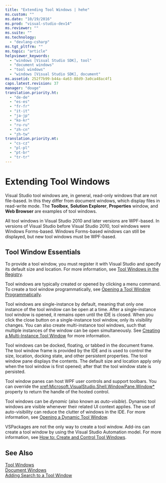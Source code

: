 ```yaml
---
title: "Extending Tool Windows | hehe"
ms.custom: ""
ms.date: "10/19/2016"
ms.prod: "visual-studio-dev14"
ms.reviewer: ""
ms.suite: ""
ms.technology: 
  - "devlang-csharp"
ms.tgt_pltfrm: ""
ms.topic: "article"
helpviewer_keywords: 
  - "windows [Visual Studio SDK], tool"
  - "document windows"
  - "tool windows"
  - "windows [Visual Studio SDK], document"
ms.assetid: 252f7b99-b44a-4a63-88d9-3a0ca48ac4f1
caps.latest.revision: 37
manager: "douge"
translation.priority.ht: 
  - "de-de"
  - "es-es"
  - "fr-fr"
  - "it-it"
  - "ja-jp"
  - "ko-kr"
  - "ru-ru"
  - "zh-cn"
  - "zh-tw"
translation.priority.mt: 
  - "cs-cz"
  - "pl-pl"
  - "pt-br"
  - "tr-tr"
---
```

# Extending Tool Windows
Visual Studio tool windows are, in general, read-only windows that are not file-based. In this they differ from document windows, which display files in read-write mode. The **Toolbox**, **Solution Explorer**, **Properties** window, and **Web Browser** are examples of tool windows.  
  
 All tool windows in Visual Studio 2010 and later versions are WPF-based. In versions of Visual Studio before Visual Studio 2010, tool windows were Windows Forms-based. Windows Forms-based windows can still be displayed, but new tool windows must be WPF-based.  
  
## Tool Window Essentials  
 To provide a tool window, you must register it with Visual Studio and specify its default size and location. For more information, see [Tool Windows in the Registry](../extensibility/tool-windows-in-the-registry.md).  
  
 Tool windows are typically created or opened by clicking a menu command. To create a tool window programmatically, see [Opening a Tool Window Programmatically](../misc/opening-a-tool-window-programmatically.md).  
  
 Tool windows are single-instance by default, meaning that only one instance of the tool window can be open at a time. After a single-instance tool window is opened, it remains open until the IDE is closed. When you click the close button on a single-instance tool window, only its visibility changes. You can also create multi-instance tool windows, such that multiple instances of the window can be open simultaneously. See [Creating a Multi-Instance Tool Window](../extensibility/creating-a-multi-instance-tool-window.md) for more information.  
  
 Tool windows can be docked, floating, or tabbed in the document frame. The tool window frame is provided by the IDE and is used to control the size, location, docking state, and other persistent properties. The tool window pane displays the contents. The default size and location apply only when the tool window is first opened; after that the tool window state is persisted.  
  
 Tool window panes can host WPF user controls and support toolbars. You can override the <xref:Microsoft.VisualStudio.Shell.WindowPane.Window*> property to return the handle of the hosted control.  
  
 Tool windows can be *dynamic* (also known as *auto-visible*). Dynamic tool windows are visible whenever their related UI context applies. The use of auto-visibility can reduce the clutter of windows in the IDE. For more information, see [Opening a Dynamic Tool Window](../extensibility/opening-a-dynamic-tool-window.md).  
  
 VSPackages are not the only way to create a tool window. Add-ins can create a tool window by using the Visual Studio Automation model. For more information, see [How to: Create and Control Tool Windows](../Topic/How%20to:%20Create%20and%20Control%20Tool%20Windows.md).  
  
## See Also  
 [Tool Windows](../misc/extending-tool-windows.md)   
 [Document Windows](../extensibility-internals/document-windows.md)   
 [Adding Search to a Tool Window](../extensibility/adding-search-to-a-tool-window.md)